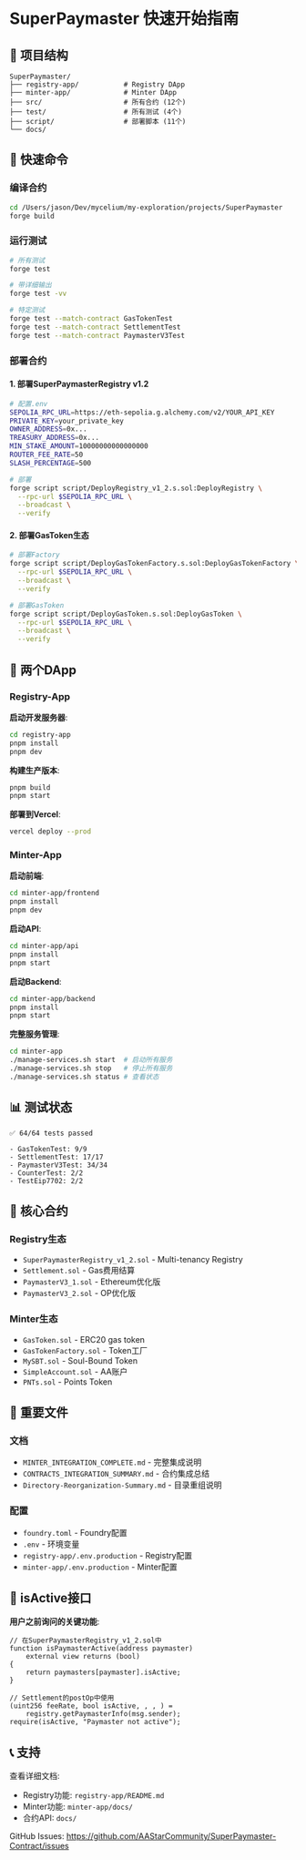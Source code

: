 # SuperPaymaster 快速开始指南

## 📁 项目结构

```
SuperPaymaster/
├── registry-app/           # Registry DApp
├── minter-app/             # Minter DApp
├── src/                    # 所有合约 (12个)
├── test/                   # 所有测试 (4个)
├── script/                 # 部署脚本 (11个)
└── docs/
```

## 🚀 快速命令

### 编译合约
```bash
cd /Users/jason/Dev/mycelium/my-exploration/projects/SuperPaymaster
forge build
```

### 运行测试
```bash
# 所有测试
forge test

# 带详细输出
forge test -vv

# 特定测试
forge test --match-contract GasTokenTest
forge test --match-contract SettlementTest
forge test --match-contract PaymasterV3Test
```

### 部署合约

#### 1. 部署SuperPaymasterRegistry v1.2
```bash
# 配置.env
SEPOLIA_RPC_URL=https://eth-sepolia.g.alchemy.com/v2/YOUR_API_KEY
PRIVATE_KEY=your_private_key
OWNER_ADDRESS=0x...
TREASURY_ADDRESS=0x...
MIN_STAKE_AMOUNT=10000000000000000
ROUTER_FEE_RATE=50
SLASH_PERCENTAGE=500

# 部署
forge script script/DeployRegistry_v1_2.s.sol:DeployRegistry \
  --rpc-url $SEPOLIA_RPC_URL \
  --broadcast \
  --verify
```

#### 2. 部署GasToken生态
```bash
# 部署Factory
forge script script/DeployGasTokenFactory.s.sol:DeployGasTokenFactory \
  --rpc-url $SEPOLIA_RPC_URL \
  --broadcast \
  --verify

# 部署GasToken
forge script script/DeployGasToken.s.sol:DeployGasToken \
  --rpc-url $SEPOLIA_RPC_URL \
  --broadcast \
  --verify
```

## 🎯 两个DApp

### Registry-App

**启动开发服务器**:
```bash
cd registry-app
pnpm install
pnpm dev
```

**构建生产版本**:
```bash
pnpm build
pnpm start
```

**部署到Vercel**:
```bash
vercel deploy --prod
```

### Minter-App

**启动前端**:
```bash
cd minter-app/frontend
pnpm install
pnpm dev
```

**启动API**:
```bash
cd minter-app/api
pnpm install
pnpm start
```

**启动Backend**:
```bash
cd minter-app/backend
pnpm install
pnpm start
```

**完整服务管理**:
```bash
cd minter-app
./manage-services.sh start  # 启动所有服务
./manage-services.sh stop   # 停止所有服务
./manage-services.sh status # 查看状态
```

## 📊 测试状态

```
✅ 64/64 tests passed

- GasTokenTest: 9/9
- SettlementTest: 17/17
- PaymasterV3Test: 34/34
- CounterTest: 2/2
- TestEip7702: 2/2
```

## 🔧 核心合约

### Registry生态
- `SuperPaymasterRegistry_v1_2.sol` - Multi-tenancy Registry
- `Settlement.sol` - Gas费用结算
- `PaymasterV3_1.sol` - Ethereum优化版
- `PaymasterV3_2.sol` - OP优化版

### Minter生态
- `GasToken.sol` - ERC20 gas token
- `GasTokenFactory.sol` - Token工厂
- `MySBT.sol` - Soul-Bound Token
- `SimpleAccount.sol` - AA账户
- `PNTs.sol` - Points Token

## 📝 重要文件

### 文档
- `MINTER_INTEGRATION_COMPLETE.md` - 完整集成说明
- `CONTRACTS_INTEGRATION_SUMMARY.md` - 合约集成总结
- `Directory-Reorganization-Summary.md` - 目录重组说明

### 配置
- `foundry.toml` - Foundry配置
- `.env` - 环境变量
- `registry-app/.env.production` - Registry配置
- `minter-app/.env.production` - Minter配置

## 🎯 isActive接口

**用户之前询问的关键功能**:

```solidity
// 在SuperPaymasterRegistry_v1_2.sol中
function isPaymasterActive(address paymaster) 
    external view returns (bool) 
{
    return paymasters[paymaster].isActive;
}

// Settlement的postOp中使用
(uint256 feeRate, bool isActive, , , ) = 
    registry.getPaymasterInfo(msg.sender);
require(isActive, "Paymaster not active");
```

## 📞 支持

查看详细文档:
- Registry功能: `registry-app/README.md`
- Minter功能: `minter-app/docs/`
- 合约API: `docs/`

GitHub Issues: https://github.com/AAStarCommunity/SuperPaymaster-Contract/issues
